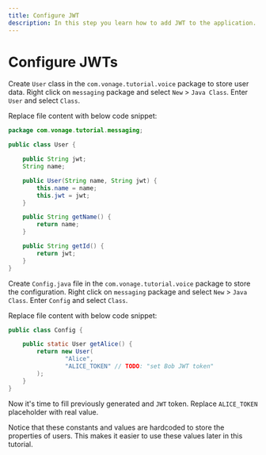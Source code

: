 ```yaml
---
title: Configure JWT
description: In this step you learn how to add JWT to the application.
---
```


# Configure JWTs

Create `User` class in the `com.vonage.tutorial.voice` package to store user data. Right click on `messaging` package and select `New` > `Java Class`. Enter `User` and select `Class`.

Replace file content with below code snippet:

```java
package com.vonage.tutorial.messaging;

public class User {

    public String jwt;
    String name;

    public User(String name, String jwt) {
        this.name = name;
        this.jwt = jwt;
    }

    public String getName() {
        return name;
    }

    public String getId() {
        return jwt;
    }
}
```

Create `Config.java` file in the `com.vonage.tutorial.voice` package to store the configuration. Right click on `messaging` package and select `New` > `Java Class`. Enter `Config` and select `Class`.

Replace file content with below code snippet:

```java
public class Config {

    public static User getAlice() {
        return new User(
                "Alice",
                "ALICE_TOKEN" // TODO: "set Bob JWT token"
        );
    }
}
```

Now it's time to fill previously generated and `JWT` token. Replace `ALICE_TOKEN` placeholder with real value.

Notice that these constants and values are hardcoded to store the properties of users. This makes it easier to use these values later in this tutorial.
